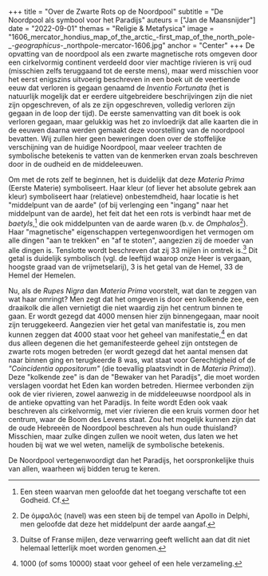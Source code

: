 +++
title = "Over de Zwarte Rots op de Noordpool"
subtitle = "De Noordpool als symbool voor het Paradijs"
auteurs = ["Jan de Maansnijder"]
date = "2022-09-01"
themas = "Religie & Metafysica"
image = "1606_mercator_hondius_map_of_the_arctic_-first_map_of_the_north_pole-_-_geographicus_-_northpole-mercator-1606.jpg"
anchor = "Center"
+++
De opvatting van de noordpool als een zwarte magnetische rots omgeven door een cirkelvormig continent verdeeld door vier machtige rivieren is vrij oud (misschien zelfs teruggaand tot de eerste mens), maar werd misschien voor het eerst enigszins uitvoerig beschreven in een boek uit de veertiende eeuw dat verloren is gegaan genaamd de *Inventio Fortunata* (het is natuurlijk mogelijk dat er eerdere uitgebreidere beschrijvingen zijn die niet zijn opgeschreven, of als ze zijn opgeschreven, volledig verloren zijn gegaan in de loop der tijd). De eerste samenvatting van dit boek is ook verloren gegaan, maar gelukkig was het zo invloedrijk dat alle kaarten die in de eeuwen daarna werden gemaakt deze voorstelling van de noordpool bevatten. Wij zullen hier geen beweringen doen over de stoffelijke verschijning van de huidige Noordpool, maar veeleer trachten de symbolische betekenis te vatten van de kenmerken ervan zoals beschreven door in de oudheid en de middeleeuwen.

Om met de rots zelf te beginnen, het is duidelijk dat deze *Materia Prima* (Eerste Materie) symboliseert. Haar kleur (of liever het absolute gebrek aan kleur) symboliseert haar (relatieve) onbestemdheid, haar locatie is het "middelpunt van de aarde" (of bij verlenging een "ingang" naar het middelpunt van de aarde), het feit dat het een rots is verbindt haar met de *baetyls*,[^1] die ook middelpunten van de aarde waren (b.v. de *Omphalos*[^2]). Haar "magnetische" eigenschappen vertegenwoordigen het vermogen om alle dingen "aan te trekken" en "af te stoten", aangezien zij de moeder van alle dingen is. Tenslotte wordt beschreven dat zij 33 mijlen in omtrek is.[^3] Dit getal is duidelijk symbolisch (vgl. de leeftijd waarop onze Heer is vergaan, hoogste graad van de vrijmetselarij), 3 is het getal van de Hemel, 33 de Hemel der Hemelen.

Nu, als de *Rupes Nigra* dan *Materia Prima* voorstelt, wat dan te zeggen van wat haar omringt? Men zegt dat het omgeven is door een kolkende zee, een draaikolk die allen vernietigt die niet waardig zijn het centrum binnen te gaan. Er wordt gezegd dat 4000 mensen hier zijn binnengegaan, maar nooit zijn teruggekeerd. Aangezien vier het getal van manifestatie is, zou men kunnen zeggen dat 4000 staat voor het geheel van manifestatie,[^4] en dat dus alleen degenen die het gemanifesteerde geheel zijn ontstegen de zwarte rots mogen betreden (er wordt gezegd dat het aantal mensen dat naar binnen ging en terugkeerde 8 was, wat staat voor Gerechtigheid of de *"Coincidentia oppositorum"* (die toevallig plaatsvindt in de *Materia Prima*)). Deze "kolkende zee" is dan de "Bewaker van het Paradijs", die moet worden verslagen voordat het Eden kan worden betreden. Hiermee verbonden zijn ook de vier rivieren, zowel aanwezig in de middeleeuwse noordpool als in de antieke opvatting van het Paradijs. In feite wordt Eden ook vaak beschreven als cirkelvormig, met vier rivieren die een kruis vormen door het centrum, waar de Boom des Levens staat. Zou het mogelijk kunnen zijn dat de oude Hebreeën de Noordpool beschreven als hun oude thuisland? Misschien, maar zulke dingen zullen we nooit weten, dus laten we het houden bij wat we wel weten, namelijk de symbolische betekenis.

De Noordpool vertegenwoordigt dan het Paradijs, het oorspronkelijke thuis van allen, waarheen wij bidden terug te keren.



[^1]: Een steen waarvan men geloofde dat het toegang verschafte tot een Godheid. Cf. 

[^2]:De ὀμφαλός (navel) was een steen bij de tempel van Apollo in Delphi, men geloofde dat deze het middelpunt der aarde aangaf.  

[^3]: Duitse of Franse mijlen, deze verwarring geeft wellicht aan dat dit niet helemaal letterlijk moet worden genomen.
[^4]: 1000 (of soms 10000) staat voor geheel of een hele verzameling.